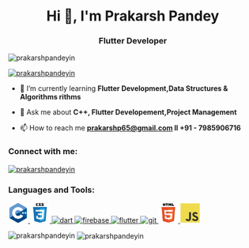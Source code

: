 <h1 align="center">Hi 👋, I'm Prakarsh Pandey</h1>
<h3 align="center">Flutter Developer</h3>

<p align="left"> <img src="https://komarev.com/ghpvc/?username=prakarshpandeyin&label=Profile%20views&color=0e75b6&style=flat" alt="prakarshpandeyin" /> </p>

<p align="left"> <a href="https://github.com/ryo-ma/github-profile-trophy"><img src="https://github-profile-trophy.vercel.app/?username=prakarshpandeyin" alt="prakarshpandeyin" /></a> </p>

- 🌱 I’m currently learning **Flutter Development,Data Structures & Algorithms rithms**

- 💬 Ask me about **C++, Flutter Developement,Project Management**

- 📫 How to reach me **prakarshp65@gmail.com ll +91 - 7985906716**

<h3 align="left">Connect with me:</h3>
<p align="left">
<a href="https://linkedin.com/in/prakarshpandeyin" target="blank"><img align="center" src="https://raw.githubusercontent.com/rahuldkjain/github-profile-readme-generator/master/src/images/icons/Social/linked-in-alt.svg" alt="prakarshpandeyin" height="30" width="40" /></a>
</p>

<h3 align="left">Languages and Tools:</h3>
<p align="left"> <a href="https://www.w3schools.com/cpp/" target="_blank" rel="noreferrer"> <img src="https://raw.githubusercontent.com/devicons/devicon/master/icons/cplusplus/cplusplus-original.svg" alt="cplusplus" width="40" height="40"/> </a> <a href="https://www.w3schools.com/css/" target="_blank" rel="noreferrer"> <img src="https://raw.githubusercontent.com/devicons/devicon/master/icons/css3/css3-original-wordmark.svg" alt="css3" width="40" height="40"/> </a> <a href="https://dart.dev" target="_blank" rel="noreferrer"> <img src="https://www.vectorlogo.zone/logos/dartlang/dartlang-icon.svg" alt="dart" width="40" height="40"/> </a> <a href="https://firebase.google.com/" target="_blank" rel="noreferrer"> <img src="https://www.vectorlogo.zone/logos/firebase/firebase-icon.svg" alt="firebase" width="40" height="40"/> </a> <a href="https://flutter.dev" target="_blank" rel="noreferrer"> <img src="https://www.vectorlogo.zone/logos/flutterio/flutterio-icon.svg" alt="flutter" width="40" height="40"/> </a> <a href="https://git-scm.com/" target="_blank" rel="noreferrer"> <img src="https://www.vectorlogo.zone/logos/git-scm/git-scm-icon.svg" alt="git" width="40" height="40"/> </a> <a href="https://www.w3.org/html/" target="_blank" rel="noreferrer"> <img src="https://raw.githubusercontent.com/devicons/devicon/master/icons/html5/html5-original-wordmark.svg" alt="html5" width="40" height="40"/> </a> <a href="https://developer.mozilla.org/en-US/docs/Web/JavaScript" target="_blank" rel="noreferrer"> <img src="https://raw.githubusercontent.com/devicons/devicon/master/icons/javascript/javascript-original.svg" alt="javascript" width="40" height="40"/> </a> </p>

<p><img align="left" src="https://github-readme-stats.vercel.app/api/top-langs?username=prakarshpandeyin&show_icons=true&locale=en&layout=compact" alt="prakarshpandeyin" /></p>

<p>&nbsp;<img align="center" src="https://github-readme-stats.vercel.app/api?username=prakarshpandeyin&show_icons=true&locale=en" alt="prakarshpandeyin" /></p>
